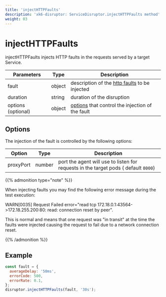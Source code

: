 ```yaml
---
title: 'injectHTTPFaults'
description: 'xk6-disruptor: ServiceDisruptor.injectHTTPFaults method'
weight: 03
---
```


# injectHTTPFaults

injectHTTPFaults injects HTTP faults in the requests served by a target Service.

| Parameters         | Type   | Description                                                                                                                        |
| ------------------ | ------ | ---------------------------------------------------------------------------------------------------------------------------------- |
| fault              | object | description of the [http faults](https://grafana.com/docs/k6/<K6_VERSION>/javascript-api/xk6-disruptor/faults/http) to be injected |
| duration           | string | duration of the disruption                                                                                                         |
| options (optional) | object | [options](#options) that control the injection of the fault                                                                        |

## Options

The injection of the fault is controlled by the following options:

| Option    | Type   | Description                                                                         |
| --------- | ------ | ----------------------------------------------------------------------------------- |
| proxyPort | number | port the agent will use to listen for requests in the target pods ( default `8000`) |

{{% admonition type="note" %}}

When injecting faults you may find the following error message during the test execution:

WARN\[0035\] Request Failed error="read tcp 172.18.0.1:43564->172.18.255.200:80: read: connection reset by peer".

This is normal and means that one request was "in transit" at the time the faults were injected causing the request to fail due to a network connection reset.

{{% /admonition %}}

## Example

<!-- eslint-skip -->

```javascript
const fault = {
  averageDelay: '50ms',
  errorCode: 500,
  errorRate: 0.1,
};
disruptor.injectHTTPFaults(fault, '30s');
```
